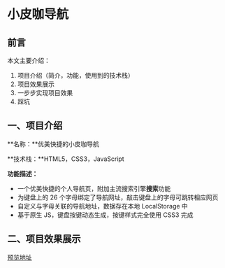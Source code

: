 # 小皮咖导航

## 前言

本文主要介绍：

1. 项目介绍（简介，功能，使用到的技术栈）
2. 项目效果展示
3. 一步步实现项目效果
4. 踩坑

## 一、项目介绍

**名称：**优美快捷的小皮咖导航

**技术栈：**HTML5，CSS3，JavaScript

**功能描述：**

- 一个优美快捷的个人导航页，附加主流搜索引擎**搜索**功能
- 为键盘上的 26 个字母绑定了导航网址，敲击键盘上的字母可跳转相应网页
- 自定义与字母关联的导航地址，数据存在本地 LocalStorage 中
- 基于原生 JS，键盘按键动态生成，按键样式完全使用 CSS3 完成

## 二、项目效果展示

[预览地址](https://zxpsuper.github.io/Demo/navigation)
